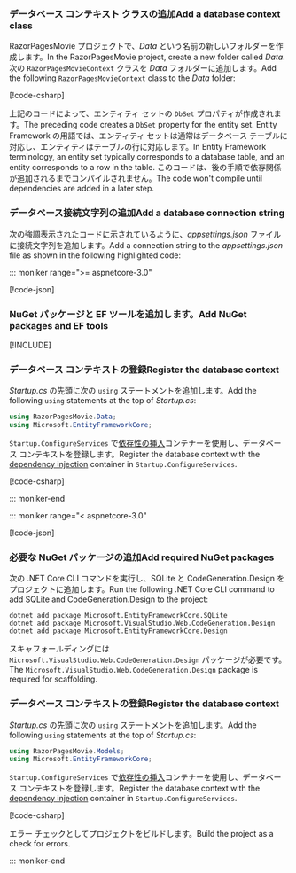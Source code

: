 <a name="dc"></a>

### <a name="add-a-database-context-class"></a><span data-ttu-id="83781-101">データベース コンテキスト クラスの追加</span><span class="sxs-lookup"><span data-stu-id="83781-101">Add a database context class</span></span>

<span data-ttu-id="83781-102">RazorPagesMovie プロジェクトで、*Data* という名前の新しいフォルダーを作成します。</span><span class="sxs-lookup"><span data-stu-id="83781-102">In the RazorPagesMovie project, create a new folder called *Data*.</span></span> <span data-ttu-id="83781-103">次の `RazorPagesMovieContext` クラスを *Data* フォルダーに追加します。</span><span class="sxs-lookup"><span data-stu-id="83781-103">Add the following `RazorPagesMovieContext` class to the *Data* folder:</span></span>

[!code-csharp[](~/tutorials/razor-pages/razor-pages-start/sample/RazorPagesMovie30/Data/RazorPagesMovieContext.cs)]

<span data-ttu-id="83781-104">上記のコードによって、エンティティ セットの `DbSet` プロパティが作成されます。</span><span class="sxs-lookup"><span data-stu-id="83781-104">The preceding code creates a `DbSet` property for the entity set.</span></span> <span data-ttu-id="83781-105">Entity Framework の用語では、エンティティ セットは通常はデータベース テーブルに対応し、エンティティはテーブルの行に対応します。</span><span class="sxs-lookup"><span data-stu-id="83781-105">In Entity Framework terminology, an entity set typically corresponds to a database table, and an entity corresponds to a row in the table.</span></span> <span data-ttu-id="83781-106">このコードは、後の手順で依存関係が追加されるまでコンパイルされません。</span><span class="sxs-lookup"><span data-stu-id="83781-106">The code won't compile until dependencies are added in a later step.</span></span>

<a name="cs"></a>

### <a name="add-a-database-connection-string"></a><span data-ttu-id="83781-107">データベース接続文字列の追加</span><span class="sxs-lookup"><span data-stu-id="83781-107">Add a database connection string</span></span>

<span data-ttu-id="83781-108">次の強調表示されたコードに示されているように、*appsettings.json* ファイルに接続文字列を追加します。</span><span class="sxs-lookup"><span data-stu-id="83781-108">Add a connection string to the *appsettings.json* file as shown in the following highlighted code:</span></span>

::: moniker range=">= aspnetcore-3.0"

[!code-json[](~/tutorials/razor-pages/razor-pages-start/sample/RazorPagesMovie30/appsettings_SQLite.json?highlight=10-12)]

### <a name="add-nuget-packages-and-ef-tools"></a><span data-ttu-id="83781-109">NuGet パッケージと EF ツールを追加します。</span><span class="sxs-lookup"><span data-stu-id="83781-109">Add NuGet packages and EF tools</span></span>

[!INCLUDE[](~/includes/add-EF-NuGet-SQLite-CLI.md)]

<a name="reg"></a>

### <a name="register-the-database-context"></a><span data-ttu-id="83781-110">データベース コンテキストの登録</span><span class="sxs-lookup"><span data-stu-id="83781-110">Register the database context</span></span>

<span data-ttu-id="83781-111">*Startup.cs* の先頭に次の `using` ステートメントを追加します。</span><span class="sxs-lookup"><span data-stu-id="83781-111">Add the following `using` statements at the top of *Startup.cs*:</span></span>

```csharp
using RazorPagesMovie.Data;
using Microsoft.EntityFrameworkCore;
```

<span data-ttu-id="83781-112">`Startup.ConfigureServices` で[依存性の挿入](xref:fundamentals/dependency-injection)コンテナーを使用し、データベース コンテキストを登録します。</span><span class="sxs-lookup"><span data-stu-id="83781-112">Register the database context with the [dependency injection](xref:fundamentals/dependency-injection) container in `Startup.ConfigureServices`.</span></span>

[!code-csharp[](~/tutorials/razor-pages/razor-pages-start/sample/RazorPagesMovie30/Startup.cs?name=snippet_UseSqlite&highlight=11-12)]

::: moniker-end

::: moniker range="< aspnetcore-3.0"

[!code-json[](~/tutorials/razor-pages/razor-pages-start/sample/RazorPagesMovie/appsettings_SQLite.json?highlight=8-9)]

### <a name="add-required-nuget-packages"></a><span data-ttu-id="83781-113">必要な NuGet パッケージの追加</span><span class="sxs-lookup"><span data-stu-id="83781-113">Add required NuGet packages</span></span>

<span data-ttu-id="83781-114">次の .NET Core CLI コマンドを実行し、SQLite と CodeGeneration.Design をプロジェクトに追加します。</span><span class="sxs-lookup"><span data-stu-id="83781-114">Run the following .NET Core CLI command to add SQLite and CodeGeneration.Design to the project:</span></span>

```dotnetcli
dotnet add package Microsoft.EntityFrameworkCore.SQLite
dotnet add package Microsoft.VisualStudio.Web.CodeGeneration.Design
dotnet add package Microsoft.EntityFrameworkCore.Design
```

<span data-ttu-id="83781-115">スキャフォールディングには `Microsoft.VisualStudio.Web.CodeGeneration.Design` パッケージが必要です。</span><span class="sxs-lookup"><span data-stu-id="83781-115">The `Microsoft.VisualStudio.Web.CodeGeneration.Design` package is required for scaffolding.</span></span>

<a name="reg"></a>

### <a name="register-the-database-context"></a><span data-ttu-id="83781-116">データベース コンテキストの登録</span><span class="sxs-lookup"><span data-stu-id="83781-116">Register the database context</span></span>

<span data-ttu-id="83781-117">*Startup.cs* の先頭に次の `using` ステートメントを追加します。</span><span class="sxs-lookup"><span data-stu-id="83781-117">Add the following `using` statements at the top of *Startup.cs*:</span></span>

```csharp
using RazorPagesMovie.Models;
using Microsoft.EntityFrameworkCore;
```

<span data-ttu-id="83781-118">`Startup.ConfigureServices` で[依存性の挿入](xref:fundamentals/dependency-injection)コンテナーを使用し、データベース コンテキストを登録します。</span><span class="sxs-lookup"><span data-stu-id="83781-118">Register the database context with the [dependency injection](xref:fundamentals/dependency-injection) container in `Startup.ConfigureServices`.</span></span>

[!code-csharp[](~/tutorials/razor-pages/razor-pages-start/sample/RazorPagesMovie22/Startup.cs?name=snippet_UseSqlite&highlight=11-12)]

<span data-ttu-id="83781-119">エラー チェックとしてプロジェクトをビルドします。</span><span class="sxs-lookup"><span data-stu-id="83781-119">Build the project as a check for errors.</span></span>

::: moniker-end
